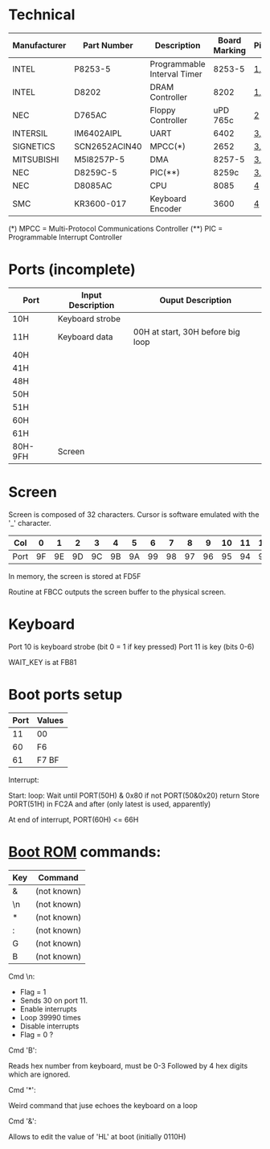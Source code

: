 
# Technical

Manufacturer | Part Number | Description | Board Marking | Pictures | Documentation
----------- | ----------- | ----------- | ------------- | -------- | -------------
INTEL | P8253-5 | Programmable Interval Timer | 8253-5 | [1](../images/motherboard_1.jpg),[2](../images/motherboard_2.jpg)
INTEL | D8202 | DRAM Controller | 8202 | [1](../images/motherboard_1.jpg),[2](../images/motherboard_2.jpg) | [Datasheet](https://archive.org/details/intel-8202-datasheet)
NEC | D765AC | Floppy Controller | uPD 765c | [2](../images/motherboard_2.jpg) | [Datasheet](datasheets/UPD765.pdf)
INTERSIL | IM6402AIPL | UART | 6402 | [3](../images/motherboard_3.jpg),[4](../images/motherboard_4.jpg)
SIGNETICS | SCN2652ACIN40 | MPCC(*) | 2652 | [3](../images/motherboard_3.jpg),[4](../images/motherboard_4.jpg) | [Datasheet](364-22200-0-SCN2652.pdf)
MITSUBISHI | M5l8257P-5 | DMA | 8257-5 | [3](../images/motherboard_3.jpg),[4](../images/motherboard_4.jpg)
NEC | D8259C-5 | PIC(**) | 8259c | [3](../images/motherboard_3.jpg),[4](../images/motherboard_4.jpg) | [Datasheet](datasheets/D8259C.pdf)
NEC | D8085AC | CPU | 8085 | [4](../images/motherboard_4.jpg)
SMC | KR3600-017 | Keyboard Encoder | 3600 | [4](../images/motherboard_4.jpg) | [Datasheet](SMC%20KR3600-XX,ST,STD,PRO%20specifications.pdf)

(*)  MPCC = Multi-Protocol Communications Controller
(**) PIC = Programmable Interrupt Controller

# Ports (incomplete)

Port | Input Description | Ouput Description
-----|-------------------|-----------------
10H | Keyboard strobe |
11H | Keyboard data | 00H at start, 30H before big loop
40H |
41H |
48H |
50H | 
51H |
60H |
61H |
80H-9FH	| Screen


# Screen

Screen is composed of 32 characters. Cursor is software emulated with the '_' character.

|Col | 0  | 1  | 2  | 3  | 4  | 5  | 6  | 7  | 8  | 9  | 10 | 11 | 12 | 13 | 14 | 15 | 16 | 17 | 18 | 19 | 20 | 21 | 22 | 23 | 24 | 25 | 26 | 27 | 28 | 29 | 30 | 31 |
|----|----|----|----|----|----|----|----|----|----|----|----|----|----|----|----|----|----|----|----|----|----|----|----|----|----|----|----|----|----|----|----|----|
|Port| 9F | 9E | 9D | 9C | 9B | 9A | 99 | 98 | 97 | 96 | 95 | 94 | 93 | 92 | 91 | 90 | 8F | 8E | 8D | 8C | 8B | 8A | 89 | 88 | 87 | 86 | 85 | 84 | 83 | 82 | 81 | 80 |

In memory, the screen is stored at FD5F

Routine at FBCC outputs the screen buffer to the physical screen.

# Keyboard

Port 10 is keyboard strobe (bit 0 = 1 if key pressed)
Port 11 is key (bits 0-6)

WAIT_KEY is at FB81

# Boot ports setup

| Port | Values |
|------|--------|
|  11  | 00     |
|  60  | F6     |
|  61  | F7 BF  |

Interrupt:

Start:
    loop:
        Wait until PORT(50H) & 0x80
        if not PORT(50&0x20)
            return
        Store PORT(51H) in FC2A and after (only latest is used, apparently)

At end of interrupt, PORT(60H) <= 66H


# [Boot ROM](../roms/portal.asm) commands:

| Key | Command      |
|-----|--------------|
| &   | (not known)  |
| \n  | (not known)  | 
| *   | (not known)  |
| :   | (not known)  |
| G   | (not known)  |
| B   | (not known)  |

Cmd \n:

* Flag = 1
* Sends 30 on port 11.
* Enable interrupts
* Loop 39990 times
* Disable interrupts
* Flag = 0
?

Cmd 'B':

Reads hex number from keyboard, must be 0-3
Followed by 4 hex digits which are ignored.

Cmd '*':

Weird command that juse echoes the keyboard on a loop

Cmd '&':

Allows to edit the value of 'HL' at boot (initially 0110H)

